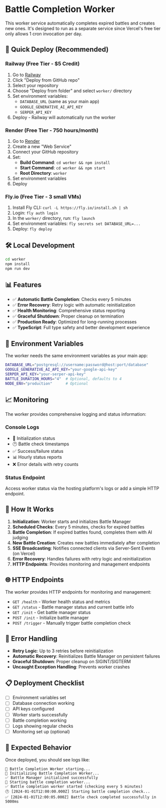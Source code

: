 # Battle Completion Worker

This worker service automatically completes expired battles and creates new ones. It's designed to run as a separate service since Vercel's free tier only allows 1 cron invocation per day.

## 🚀 Quick Deploy (Recommended)

### Railway (Free Tier - $5 Credit)
1. Go to [Railway](https://railway.app)
2. Click "Deploy from GitHub repo"
3. Select your repository
4. Choose "Deploy from folder" and select `worker/` directory
5. Set environment variables:
   - `DATABASE_URL` (same as your main app)
   - `GOOGLE_GENERATIVE_AI_API_KEY`
   - `SERPER_API_KEY`
6. Deploy - Railway will automatically run the worker

### Render (Free Tier - 750 hours/month)
1. Go to [Render](https://render.com)
2. Create a new "Web Service"
3. Connect your GitHub repository
4. Set:
   - **Build Command**: `cd worker && npm install`
   - **Start Command**: `cd worker && npm start`
   - **Root Directory**: `worker`
5. Set environment variables
6. Deploy

### Fly.io (Free Tier - 3 small VMs)
1. Install Fly CLI: `curl -L https://fly.io/install.sh | sh`
2. Login: `fly auth login`
3. In the `worker/` directory, run: `fly launch`
4. Set environment variables: `fly secrets set DATABASE_URL=...`
5. Deploy: `fly deploy`

## 🛠️ Local Development

```bash
cd worker
npm install
npm run dev
```

## 📊 Features

- ✅ **Automatic Battle Completion**: Checks every 5 minutes
- ✅ **Error Recovery**: Retry logic with automatic reinitialization
- ✅ **Health Monitoring**: Comprehensive status reporting
- ✅ **Graceful Shutdown**: Proper cleanup on termination
- ✅ **Production Ready**: Optimized for long-running processes
- ✅ **TypeScript**: Full type safety and better development experience

## 🔧 Environment Variables

The worker needs the same environment variables as your main app:

```bash
DATABASE_URL="postgresql://username:password@host:port/database"
GOOGLE_GENERATIVE_AI_API_KEY="your-google-api-key"
SERPER_API_KEY="your-serper-api-key"
BATTLE_DURATION_HOURS="4"  # Optional, defaults to 4
NODE_ENV="production"      # Optional
```

## 📈 Monitoring

The worker provides comprehensive logging and status information:

### Console Logs
- 🚀 Initialization status
- 🕐 Battle check timestamps
- ✅ Success/failure status
- 📊 Hourly status reports
- ❌ Error details with retry counts

### Status Endpoint
Access worker status via the hosting platform's logs or add a simple HTTP endpoint.

## 🔄 How It Works

1. **Initialization**: Worker starts and initializes Battle Manager
2. **Scheduled Checks**: Every 5 minutes, checks for expired battles
3. **Battle Completion**: If expired battles found, completes them with AI judging
4. **New Battle Creation**: Creates new battles immediately after completion
5. **SSE Broadcasting**: Notifies connected clients via Server-Sent Events (on Vercel)
6. **Error Recovery**: Handles failures with retry logic and reinitialization
7. **HTTP Endpoints**: Provides monitoring and management endpoints

## 🌐 HTTP Endpoints

The worker provides HTTP endpoints for monitoring and management:

- `GET /health` - Worker health status and metrics
- `GET /status` - Battle manager status and current battle info
- `GET /init` - Get battle manager status
- `POST /init` - Initialize battle manager
- `POST /trigger` - Manually trigger battle completion check

## 🚨 Error Handling

- **Retry Logic**: Up to 3 retries before reinitialization
- **Automatic Recovery**: Reinitializes Battle Manager on persistent failures
- **Graceful Shutdown**: Proper cleanup on SIGINT/SIGTERM
- **Uncaught Exception Handling**: Prevents worker crashes

## 📋 Deployment Checklist

- [ ] Environment variables set
- [ ] Database connection working
- [ ] API keys configured
- [ ] Worker starts successfully
- [ ] Battle completion working
- [ ] Logs showing regular checks
- [ ] Monitoring set up (optional)

## 🎯 Expected Behavior

Once deployed, you should see logs like:
```
🌟 Battle Completion Worker starting...
🚀 Initializing Battle Completion Worker...
✅ Battle Manager initialized successfully
🔄 Starting battle completion worker...
✅ Battle completion worker started (checking every 5 minutes)
🕐 [2024-01-01T12:00:00.000Z] Starting battle completion check...
✅ [2024-01-01T12:00:05.000Z] Battle check completed successfully in 5000ms
```
